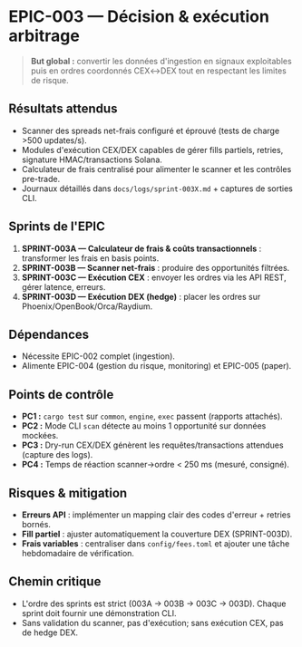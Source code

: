 # EPIC-003 — Décision & exécution arbitrage

> **But global :** convertir les données d'ingestion en signaux exploitables puis en ordres coordonnés CEX↔DEX tout en respectant les limites de risque.

## Résultats attendus
- Scanner des spreads net-frais configuré et éprouvé (tests de charge >500 updates/s).
- Modules d'exécution CEX/DEX capables de gérer fills partiels, retries, signature HMAC/transactions Solana.
- Calculateur de frais centralisé pour alimenter le scanner et les contrôles pre-trade.
- Journaux détaillés dans `docs/logs/sprint-003X.md` + captures de sorties CLI.

## Sprints de l'EPIC
1. **SPRINT-003A — Calculateur de frais & coûts transactionnels** : transformer les frais en basis points.
2. **SPRINT-003B — Scanner net-frais** : produire des opportunités filtrées.
3. **SPRINT-003C — Exécution CEX** : envoyer les ordres via les API REST, gérer latence, erreurs.
4. **SPRINT-003D — Exécution DEX (hedge)** : placer les ordres sur Phoenix/OpenBook/Orca/Raydium.

## Dépendances
- Nécessite EPIC-002 complet (ingestion).
- Alimente EPIC-004 (gestion du risque, monitoring) et EPIC-005 (paper).

## Points de contrôle
- **PC1 :** `cargo test` sur `common`, `engine`, `exec` passent (rapports attachés).
- **PC2 :** Mode CLI `scan` détecte au moins 1 opportunité sur données mockées.
- **PC3 :** Dry-run CEX/DEX génèrent les requêtes/transactions attendues (capture des logs).
- **PC4 :** Temps de réaction scanner→ordre < 250 ms (mesuré, consigné).

## Risques & mitigation
- **Erreurs API** : implémenter un mapping clair des codes d'erreur + retries bornés.
- **Fill partiel** : ajuster automatiquement la couverture DEX (SPRINT-003D).
- **Frais variables** : centraliser dans `config/fees.toml` et ajouter une tâche hebdomadaire de vérification.

## Chemin critique
- L'ordre des sprints est strict (003A → 003B → 003C → 003D). Chaque sprint doit fournir une démonstration CLI.
- Sans validation du scanner, pas d'exécution; sans exécution CEX, pas de hedge DEX.
